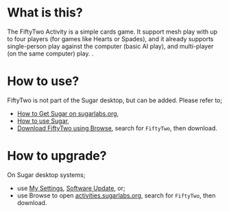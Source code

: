 What is this?
=============

The FiftyTwo Activity is a simple cards game. It support mesh play with up to four players (for games like Hearts or Spades), and it already supports single-person play against the computer (basic AI play), and multi-player (on the same computer) play. .

How to use?
===========

FiftyTwo is not part of the Sugar desktop, but can be added.  Please refer to;

* [How to Get Sugar on sugarlabs.org](https://sugarlabs.org/),
* [How to use Sugar](https://help.sugarlabs.org/),
* [Download FiftyTwo using Browse](https://activities.sugarlabs.org/), search for `FiftyTwo`, then download.

How to upgrade?
===============

On Sugar desktop systems;
* use [My Settings](https://help.sugarlabs.org/my_settings.html), [Software Update](https://help.sugarlabs.org/my_settings.html#software-update), or;
* use Browse to open [activities.sugarlabs.org](https://activities.sugarlabs.org/), search for `FiftyTwo`, then download.
